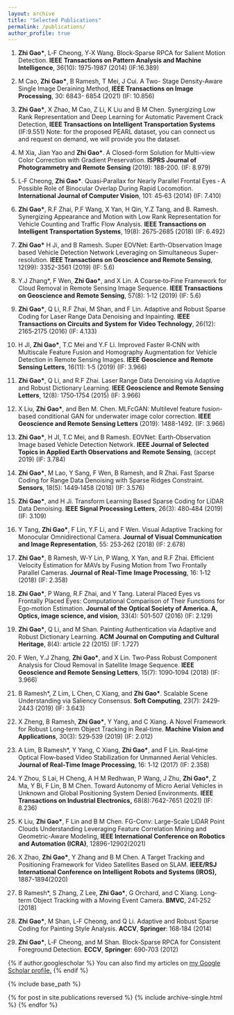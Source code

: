```yaml
---
layout: archive
title: "Selected Publications"
permalink: /publications/
author_profile: true
---
```


1. **Zhi Gao\***, L‐F Cheong, Y‐X Wang. Block‐Sparse RPCA for Salient Motion Detection. **IEEE** **Transactions on Pattern Analysis and Machine Intelligence**, 36(10): 1975‐1987 (2014) (IF:16.389)

2. M Cao, **Zhi Gao\***, B Ramesh, T Mei, J Cui. A Two- Stage Density-Aware Single Image Deraining Method, **IEEE Transactions on Image Processing**, 30: 6843- 6854 (2021) (IF: 10.856)

3. **Zhi Gao\***, X Zhao, M Cao, Z Li, K Liu and B M Chen. Synergizing Low Rank Representation and Deep Learning for Automatic Pavement Crack Detection, **IEEE Transactions on Intelligent Transportation Systems** (IF:9.551)
Note: for the proposed PEARL dataset, you can connect us and request on demand, we will provide you the dataset.

4. M Xia, Jian Yao and **Zhi Gao\***. A Closed-form Solution for Multi-view Color Correction with Gradient Preservation. **ISPRS Journal of Photogrammetry and Remote Sensing** (2019): 188-200. (IF: 8.979)

5. L‐F Cheong, **Zhi Gao\***. Quasi‐Parallax for Nearly Parallel Frontal Eyes ‐ A Possible Role of Binocular Overlap During Rapid Locomotion. **International Journal of Computer Vision**, 101: 45‐63 (2014) (IF: 7.410)

6. **Zhi Gao\***, R.F Zhai, P.F Wang, X Yan, H Qin, Y.Z Tang, and B. Ramesh. Synergizing Appearance and Motion with Low Rank Representation for Vehicle Counting and Traffic Flow Analysis. **IEEE Transactions on Intelligent Transportation Systems**, 19(8): 2675‐2685 (2018) (IF: 6.492)

7.   **Zhi Gao\*** H Ji, and B Ramesh. Super EOVNet: Earth-Observation Image based Vehicle Detection Network Leveraging on Simultaneous Super-resolution. **IEEE Transactions on Geoscience and Remote Sensing**, 12(99): 3352-3561 (2019) (IF: 5.6)

8.   Y.J Zhang*, F Wen, **Zhi Gao\***, and X Lin. A Coarse‐to‐Fine Framework for Cloud Removal in Remote Sensing Image Sequence. **IEEE Transactions on Geoscience and Remote Sensing**, 57(8): 1‐12 (2019) (IF: 5.6)

9.   **Zhi Gao\***, Q Li, R.F Zhai, M Shan, and F Lin. Adaptive and Robust Sparse Coding for Laser Range Data Denoising and Inpainting. **IEEE Transactions on Circuits and System for** **Video Technology**, 26(12): 2165‐2175 (2016) (IF: 4.133)

10.   H JI, **Zhi Gao\***, T.C Mei and Y.F Li. Improved Faster R‐CNN with Multiscale Feature Fusion and Homography Augmentation for Vehicle Detection in Remote Sensing Images. **IEEE** **Geoscience and Remote Sensing Letters**, 16(11): 1‐5 (2019) (IF: 3.966)

11. **Zhi Gao\***, Q Li, and R.F Zhai. Laser Range Data Denoising via Adaptive and Robust Dictionary Learning. **IEEE Geoscience and Remote Sensing Letters**, 12(8): 1750‐1754 (2015) (IF: 3.966)

12. X Liu, **Zhi Gao\***, and Ben M. Chen. MLFcGAN: Multilevel feature fusion-based conditional GAN for underwater image color correction. **IEEE Geoscience and Remote Sensing Letters** (2019): 1488-1492. (IF: 3.966)

13. **Zhi Gao\***, H JI, T.C Mei, and B Ramesh. EOVNet: Earth‐Observation Image based Vehicle Detection Network. **IEEE Journal of Selected Topics in Applied Earth Observations and** **Remote Sensing**, (accept 2019) (IF: 3.784)

14.  **Zhi Gao\***, M Lao, Y Sang, F Wen, B Ramesh, and R Zhai. Fast Sparse Coding for Range Data Denoising with Sparse Ridges Constraint. **Sensors**, 18(5): 1449‐1458 (2018) (IF: 3.576)

15. **Zhi Gao\***, and H Ji. Transform Learning Based Sparse Coding for LiDAR Data Denoising. **IEEE Signal Processing Letters**, 26(3): 480‐484 (2019) (IF: 3.109)

16. Y Tang, **Zhi Gao\***, F Lin, Y.F Li, and F Wen. Visual Adaptive Tracking for Monocular Omnidirectional Camera. **Journal of Visual Communication and Image Representation**, 55: 253‐262 (2018) (IF: 2.678)

17. **Zhi Gao\***, B Ramesh, W‐Y Lin, P Wang, X Yan, and R.F Zhai. Efficient Velocity Estimation for MAVs by Fusing Motion from Two Frontally Parallel Cameras. **Journal of Real‐Time** **Image Processing**, 16: 1‐12 (2018) (IF: 2.358)

18.  **Zhi Gao\***, P Wang, R.F Zhai, and Y Tang. Lateral Placed Eyes vs Frontally Placed Eyes: Computational Comparison of Their Functions for Ego‐motion Estimation. **Journal of the Optical Society of America. A, Optics, image science, and vision**, 33(4): 501‐507 (2016) (IF: 2.129)

19. **Zhi Gao\***, Q Li, and M Shan. Painting Authentication via Adaptive and Robust Dictionary Learning. **ACM Journal on Computing and Cultural Heritage**, 8(4): article 22 (2015) (IF: 1.727)

20. F Wen, Y.J Zhang, **Zhi Gao\***, and X Lin. Two‐Pass Robust Component Analysis for Cloud Removal in Satellite Image Sequence. **IEEE Geoscience and Remote Sensing Letters**, 15(7): 1090‐1094 (2018) (IF: 3.966)

21. B Ramesh*, Z Lim, L Chen, C Xiang, and **Zhi Gao\***. Scalable Scene Understanding via Saliency Consensus. **Soft Computing**, 23(7): 2429‐2443 (2019) (IF: 3.643)

22. X Zheng, B Ramesh, **Zhi Gao\***, Y Yang, and C Xiang. A Novel Framework for Robust Long‐term Object Tracking in Real‐time. **Machine Vision and Applications**, 30(3): 529‐539 (2019) (IF: 2.012)

23. A Lim, B Ramesh*, Y Yang, C Xiang, **Zhi Gao\***, and F Lin. Real‐time Optical Flow‐based Video Stabilization for Unmanned Aerial Vehicles. **Journal of Real‐Time Image Processing**, 16: 1‐12 (2017) (IF: 2.358)

24. Y Zhou, S Lai, H Cheng, A H M Redhwan, P Wang, J Zhu, **Zhi Gao\***, Z Ma, Y Bi, F Lin, B M Chen. Toward Autonomy of Micro Aerial Vehicles in Unknown and Global Positioning System Denied Environments. **IEEE Transactions on Industrial Electronics,** 68(8):7642-7651 (2021) (IF: 8.236)

25. K Liu, **Zhi Gao\***, F Lin and B M Chen. FG-Conv: Large-Scale LiDAR Point Clouds Understanding Leveraging Feature Correlation Mining and Geometric-Aware Modeling, **IEEE International Conference on Robotics and Automation (ICRA)**, 12896-12902(2021)

26. X Zhao, **Zhi Gao\***, Y Zhang and B M Chen. A Target Tracking and Positioning Framework for Video Satellites Based on SLAM. **IEEE/RSJ International Conference on Intelligent Robots and Systems (IROS),** 1887-1894(2020)

27. B Ramesh*, S Zhang, Z Lee, **Zhi Gao\***, G Orchard, and C Xiang. Long‐term Object Tracking with a Moving Event Camera. **BMVC**, 241‐252 (2018) 

28. **Zhi Gao\***, M Shan, L‐F Cheong, and Q Li. Adaptive and Robust Sparse Coding for Painting Style Analysis. **ACCV**, **Springer**: 168‐184 (2014)

29. **Zhi Gao\***, L‐F Cheong, and M Shan. Block‐Sparse RPCA for Consistent Foreground Detection. **ECCV**, **Springer**: 690‐703 (2012)


{% if author.googlescholar %}
  You can also find my articles on <u><a href="{{author.googlescholar}}">my Google Scholar profile</a>.</u>
{% endif %}

{% include base_path %}

{% for post in site.publications reversed %}
  {% include archive-single.html %}
{% endfor %}
